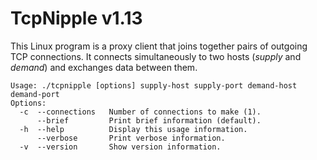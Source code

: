 # TcpNipple v1.13
This Linux program is a proxy client that joins together pairs of outgoing TCP
connections. It connects simultaneously to two hosts (_supply_ and _demand_) and
exchanges data between them.

```
Usage: ./tcpnipple [options] supply-host supply-port demand-host demand-port
Options:
  -c  --connections   Number of connections to make (1).
      --brief         Print brief information (default).
  -h  --help          Display this usage information.
      --verbose       Print verbose information.
  -v  --version       Show version information.
```

